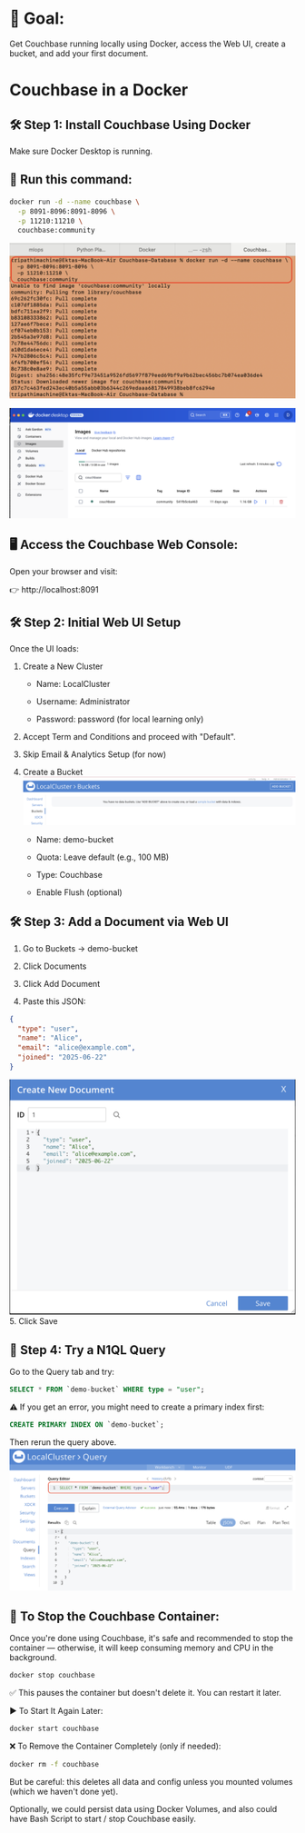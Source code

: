 # 🎯 Goal:
Get Couchbase running locally using Docker, access the Web UI, create a bucket, and add your first document.

# Couchbase in a Docker
## 🛠️ Step 1: Install Couchbase Using Docker
Make sure Docker Desktop is running.

## 🔧 Run this command:
```bash
docker run -d --name couchbase \
  -p 8091-8096:8091-8096 \
  -p 11210:11210 \
  couchbase:community
```
![Couchbase Container](image.png)

![Couchbase Docker Image](image-1.png)

## 🖥️ Access the Couchbase Web Console:
Open your browser and visit:

👉 http://localhost:8091

## 🛠️ Step 2: Initial Web UI Setup
Once the UI loads:

1. Create a New Cluster

   * Name: LocalCluster

   * Username: Administrator

   * Password: password (for local learning only)

2. Accept Term and Conditions and proceed with "Default".
   
3. Skip Email & Analytics Setup (for now)

4. Create a Bucket
    ![Add Bucket](image-2.png)
   * Name: demo-bucket

   * Quota: Leave default (e.g., 100 MB)

   * Type: Couchbase

   * Enable Flush (optional)

## 🛠️ Step 3: Add a Document via Web UI
1. Go to Buckets → demo-bucket

2. Click Documents

3. Click Add Document

4. Paste this JSON:
```json
{
  "type": "user",
  "name": "Alice",
  "email": "alice@example.com",
  "joined": "2025-06-22"
}
```
![Add Document](image-3.png)
5. Click Save

## 🧪 Step 4: Try a N1QL Query
Go to the Query tab and try:
```sql
SELECT * FROM `demo-bucket` WHERE type = "user";
```
⚠️ If you get an error, you might need to create a primary index first:
```sql
CREATE PRIMARY INDEX ON `demo-bucket`;
```
Then rerun the query above.
![N1QL](image-4.png)


## 🛑 To Stop the Couchbase Container:
Once you're done using Couchbase, it's safe and recommended to stop the container — otherwise, it will keep consuming memory and CPU in the background.

```bash
docker stop couchbase
```
✅ This pauses the container but doesn't delete it. You can restart it later.

▶️ To Start It Again Later:
```bash
docker start couchbase
```

❌ To Remove the Container Completely (only if needed):
```bash
docker rm -f couchbase
```
But be careful: this deletes all data and config unless you mounted volumes (which we haven't done yet).

Optionally, we could persist data using Docker Volumes, and also could have Bash Script to start / stop Couchbase easily.

